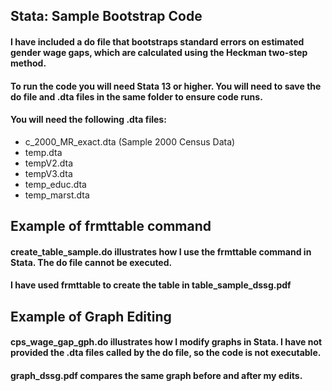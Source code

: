 ## Stata: Sample Bootstrap Code
#### I have included a do file that bootstraps standard errors on estimated gender wage gaps, which are calculated using the Heckman two-step method.
#### To run the code you will need Stata 13 or higher. You will need to save the do file and .dta files in the same folder to ensure code runs.
#### You will need the following .dta files:
- c_2000_MR_exact.dta (Sample 2000 Census Data)
- temp.dta
- tempV2.dta
- tempV3.dta
- temp_educ.dta
- temp_marst.dta

## Example of frmttable command
#### create_table_sample.do illustrates how I use the frmttable command in Stata. The do file cannot be executed.
#### I have used frmttable to create the table in table_sample_dssg.pdf

## Example of Graph Editing
#### cps_wage_gap_gph.do illustrates how I modify graphs in Stata. I have not provided the .dta files called by the do file, so the code is not executable.
#### graph_dssg.pdf compares the same graph before and after my edits.
